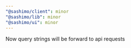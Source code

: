 ```yaml
---
"@sashimo/client": minor
"@sashimo/lib": minor
"@sashimo/ui": minor
---
```


Now query strings will be forward to api requests

